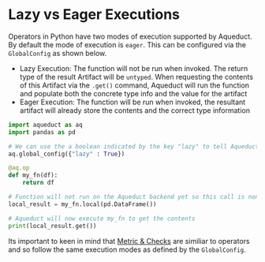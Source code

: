 # Lazy vs Eager Executions

Operators in Python have two modes of execution supported by Aqueduct.
By default the mode of execution is `eager`. This can be configured via the `GlobalConfig` as shown below.

* Lazy Execution: The function will not be run when invoked. The return type of the result Artifact will be `untyped`. When requesting the contents of this Artifact via the `.get()` command, Aqueduct will run the function and populate both the concrete type info and the value for the artifact
* Eager Execution: The function will be run when invoked, the resultant artifact will already store the contents and the correct type information

```python
import aqueduct as aq
import pandas as pd

# We can use the a boolean indicated by the key "lazy" to tell Aqueduct how we want execution to proceed
aq.global_config({"lazy" : True})

@aq.op
def my_fn(df):
    return df

# Function will not run on the Aqueduct backend yet so this call is non-blocking
local_result = my_fn.local(pd.DataFrame())

# Aqueduct will now execute my_fn to get the contents
print(local_result.get())
```

Its important to keen in mind that [Metric & Checks](../metrics-and-checks.md) are similiar to operators and so follow the same execution modes as defined by the `GlobalConfig`.
